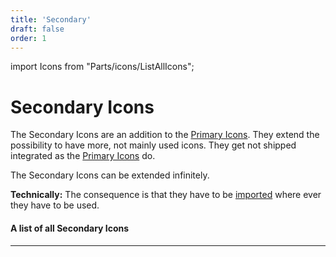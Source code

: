 ```yaml
---
title: 'Secondary'
draft: false
order: 1
---
```


import Icons from "Parts/icons/ListAllIcons";

# Secondary Icons

The Secondary Icons are an addition to the [Primary Icons](/icons/primary). They extend the possibility to have more, not mainly used icons. They get not shipped integrated as the [Primary Icons](/icons/primary) do.

The Secondary Icons can be extended infinitely.

**Technically:** The consequence is that they have to be [imported](/uilib/components/icon#info) where ever they have to be used.

#### A list of all Secondary Icons

---

<Icons type="secondary" />
